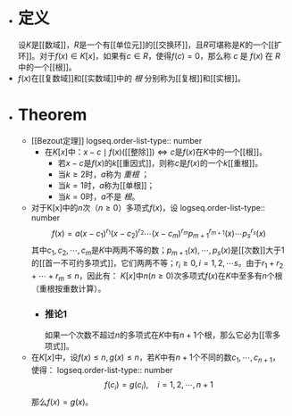 - # 定义
  设$K$是[[数域]]，$R$是一个有[[单位元]]的[[交换环]]，且$R$可堪称是$K$的一个[[扩环]]。对于$f(x)\in K[x]$，如果有$c\in R$，使得$f(c)=0$，那么称 $c$ 是 $f(x)$ 在 $R$ 中的一个[[根]]。
- $f(x)$在[[复数域]]和[[实数域]]中的 *根* 分别称为[[复根]]和[[实根]]。
- # Theorem
	- [[Bezout定理]]
	  logseq.order-list-type:: number
		- 在$K[x]$中：$x-c\mid f(x)$([[整除]])$\Longleftrightarrow c$是$f(x)$在$K$中的一个[[根]]。
			- 若$x-c$是$f(x)$的$k$[[重因式]]，则称$c$是$f(x)$的一个$k$[[重根]]。
			- 当$k\ge 2$时，$a$称为 *重根* ；
			- 当$k=1$时，$a$称为[[单根]]；
			- 当$k=0$时，$a$不是 *根*。
	- 对于K[x]中的$n$次（$n\ge 0$）多项式$f(x)$，设
	  logseq.order-list-type:: number
	  $$f(x)=a(x-c_1)^{r_1}(x-c_2)^{r_2}\cdots (x-c_m)^{r_m}p_{m+1}^{r_{m+1}}(x)\cdots p_s^{r_s}(x)$$
	  其中$c_1,c_2,\cdots,c_m$是$K$中两两不等的数；$p_{m+1}(x),\cdots,p_s(x)$是[[次数]]大于$1$的[[首一不可约多项式]]，它们两两不等；$r_i\ge 0,i=1,2,\cdots s$。由于$r_1+r_2+\cdots+r_m\le n$，因此有：
	  $K[x]$中$n(n\ge 0)$次多项式$f(x)$在$K$中至多有$n$个根（重根按重数计算）。
		- ### 推论1
		  如果一个次数不超过$n$的多项式在$K$中有$n+1$个根，那么它必为[[零多项式]]。
	- 在$K[x]$中，设$f(x)\le n,g(x)\le n$，若$K$中有$n+1$个不同的数$c_1,\cdots,c_{n+1}$，使得：
	  logseq.order-list-type:: number
	  $$f(c_i)=g(c_i),\quad i=1,2,\cdots,n+1$$
	  那么$f(x)=g(x)$。